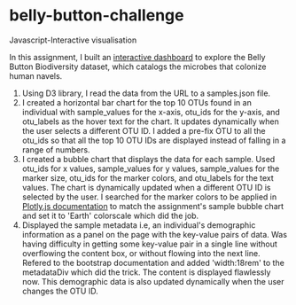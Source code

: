 # belly-button-challenge
Javascript-Interactive visualisation

In this assignment, I built an [interactive dashboard](https://github.com/divyasajjan1/belly-button-challenge/blob/main/Code/index.html) to explore the Belly Button Biodiversity dataset, which catalogs the microbes that colonize human navels. 
1. Using D3 library, I read the data from the URL to a samples.json file.
2. I created a horizontal bar chart for the top 10 OTUs found in an individual with sample_values for the x-axis, otu_ids for the y-axis, and otu_labels as the hover text for the chart. It updates dynamically when the user selects a different OTU ID. I added a pre-fix OTU to all the otu_ids so that all the top 10 OTU IDs are displayed instead of falling in a range of numbers.
3. I created a bubble chart that displays the data for each sample. Used otu_ids for x values, sample_values for y values, sample_values for the marker size, otu_ids for the marker colors, and otu_labels for the text values. The chart is dynamically updated when a different OTU ID is selected by the user. I searched for the marker colors to be applied in [Plotly.js documentation](https://plot.ly/javascript/) to match the assignment's sample bubble chart and set it to 'Earth' colorscale which did the job.
4. Displayed the sample metadata i.e, an individual's demographic information as a panel on the page with the key-value pairs of data. Was having difficulty in getting some key-value pair in a single line without overflowing the content box, or without flowing into the next line. Refered to the bootstrap documentation and added 'width:18rem' to the metadataDiv which did the trick. The content is displayed flawlessly now. This demographic data is also updated dynamically when the user changes the OTU ID.
